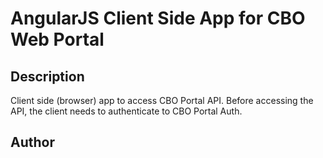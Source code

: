 # AngularJS Client Side App for CBO Web Portal

## Description

Client side (browser) app to access CBO Portal API. Before accessing the API, the client needs to authenticate to CBO Portal Auth.

## Author
